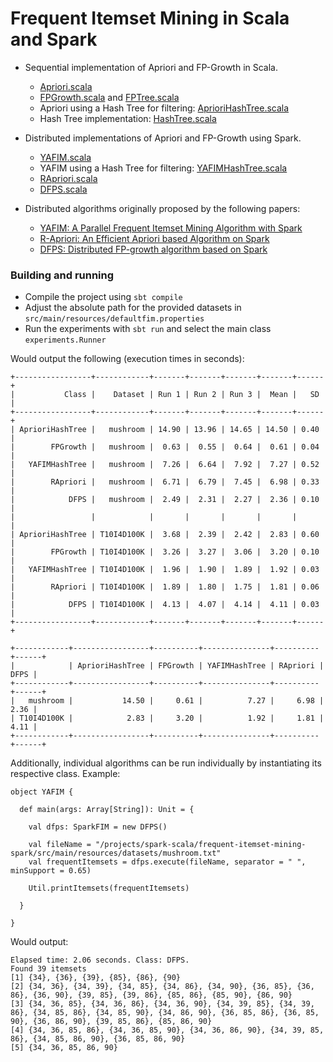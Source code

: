 # Frequent Itemset Mining in Scala and Spark
* Sequential implementation of Apriori and FP-Growth in Scala.
  * [Apriori.scala](https://github.com/felipekunzler/frequent-itemset-mining-spark/blob/master/src/main/scala/sequential/Apriori.scala)
  * [FPGrowth.scala](https://github.com/felipekunzler/frequent-itemset-mining-spark/tree/master/src/main/scala/sequential/fpgrowth/FPGrowth.scala) and [FPTree.scala](https://github.com/felipekunzler/frequent-itemset-mining-spark/tree/master/src/main/scala/sequential/fpgrowth/FPTree.scala)
  * Apriori using a Hash Tree for filtering: [AprioriHashTree.scala](https://github.com/felipekunzler/frequent-itemset-mining-spark/blob/master/src/main/scala/sequential/hashtree/AprioriHashTree.scala)
  * Hash Tree implementation: [HashTree.scala](https://github.com/felipekunzler/frequent-itemset-mining-spark/blob/master/src/main/scala/sequential/hashtree/HashTree.scala)


* Distributed implementations of Apriori and FP-Growth using Spark.
  * [YAFIM.scala](https://github.com/felipekunzler/frequent-itemset-mining-spark/blob/master/src/main/scala/spark/YAFIM.scala)
  * YAFIM using a Hash Tree for filtering: [YAFIMHashTree.scala](https://github.com/felipekunzler/frequent-itemset-mining-spark/blob/master/src/main/scala/spark/YAFIMHashTree.scala)
  * [RApriori.scala](https://github.com/felipekunzler/frequent-itemset-mining-spark/blob/master/src/main/scala/spark/RApriori.scala)
  * [DFPS.scala](https://github.com/felipekunzler/frequent-itemset-mining-spark/blob/master/src/main/scala/spark/DFPS.scala)

* Distributed algorithms originally proposed by the following papers:
  * [YAFIM: A Parallel Frequent Itemset Mining Algorithm with Spark](https://ieeexplore.ieee.org/abstract/document/6969575)
  * [R-Apriori: An Efficient Apriori based Algorithm on Spark](https://dl.acm.org/citation.cfm?id=2809893)
  * [DFPS: Distributed FP-growth algorithm based on Spark](https://ieeexplore.ieee.org/document/8054308)

### Building and running
* Compile the project using `sbt compile`
* Adjust the absolute path for the provided datasets in `src/main/resources/defaultfim.properties`
* Run the experiments with `sbt run` and select the main class `experiments.Runner`

Would output the following (execution times in seconds):
```
+-----------------+------------+-------+-------+-------+-------+------+
|           Class |    Dataset | Run 1 | Run 2 | Run 3 |  Mean |   SD |
+-----------------+------------+-------+-------+-------+-------+------+
| AprioriHashTree |   mushroom | 14.90 | 13.96 | 14.65 | 14.50 | 0.40 |
|        FPGrowth |   mushroom |  0.63 |  0.55 |  0.64 |  0.61 | 0.04 |
|   YAFIMHashTree |   mushroom |  7.26 |  6.64 |  7.92 |  7.27 | 0.52 |
|        RApriori |   mushroom |  6.71 |  6.79 |  7.45 |  6.98 | 0.33 |
|            DFPS |   mushroom |  2.49 |  2.31 |  2.27 |  2.36 | 0.10 |
|                 |            |       |       |       |       |      |
| AprioriHashTree | T10I4D100K |  3.68 |  2.39 |  2.42 |  2.83 | 0.60 |
|        FPGrowth | T10I4D100K |  3.26 |  3.27 |  3.06 |  3.20 | 0.10 |
|   YAFIMHashTree | T10I4D100K |  1.96 |  1.90 |  1.89 |  1.92 | 0.03 |
|        RApriori | T10I4D100K |  1.89 |  1.80 |  1.75 |  1.81 | 0.06 |
|            DFPS | T10I4D100K |  4.13 |  4.07 |  4.14 |  4.11 | 0.03 |
+-----------------+------------+-------+-------+-------+-------+------+

+------------+-----------------+----------+---------------+----------+------+
|            | AprioriHashTree | FPGrowth | YAFIMHashTree | RApriori | DFPS |
+------------+-----------------+----------+---------------+----------+------+
|   mushroom |           14.50 |     0.61 |          7.27 |     6.98 | 2.36 |
| T10I4D100K |            2.83 |     3.20 |          1.92 |     1.81 | 4.11 |
+------------+-----------------+----------+---------------+----------+------+
```

Additionally, individual algorithms can be run individually by instantiating its respective class. Example:
```
object YAFIM {
  
  def main(args: Array[String]): Unit = {
    
    val dfps: SparkFIM = new DFPS()
    
    val fileName = "/projects/spark-scala/frequent-itemset-mining-spark/src/main/resources/datasets/mushroom.txt"
    val frequentItemsets = dfps.execute(fileName, separator = " ", minSupport = 0.65)
    
    Util.printItemsets(frequentItemsets)
    
  }
  
}
```

Would output:
```
Elapsed time: 2.06 seconds. Class: DFPS.
Found 39 itemsets
[1] {34}, {36}, {39}, {85}, {86}, {90}
[2] {34, 36}, {34, 39}, {34, 85}, {34, 86}, {34, 90}, {36, 85}, {36, 86}, {36, 90}, {39, 85}, {39, 86}, {85, 86}, {85, 90}, {86, 90}
[3] {34, 36, 85}, {34, 36, 86}, {34, 36, 90}, {34, 39, 85}, {34, 39, 86}, {34, 85, 86}, {34, 85, 90}, {34, 86, 90}, {36, 85, 86}, {36, 85, 90}, {36, 86, 90}, {39, 85, 86}, {85, 86, 90}
[4] {34, 36, 85, 86}, {34, 36, 85, 90}, {34, 36, 86, 90}, {34, 39, 85, 86}, {34, 85, 86, 90}, {36, 85, 86, 90}
[5] {34, 36, 85, 86, 90}
```
